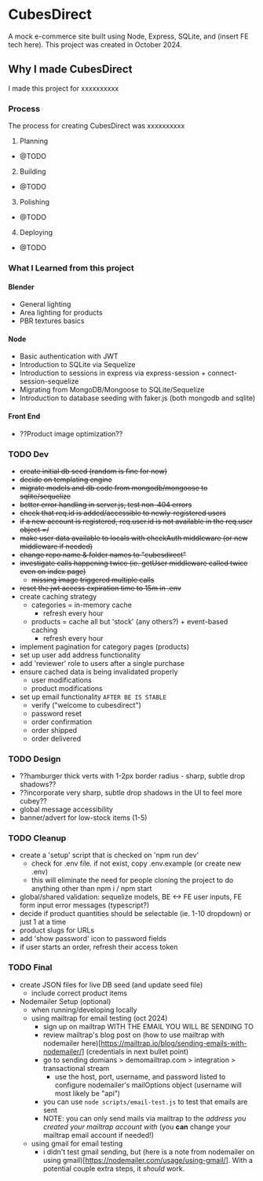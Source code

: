 # CubesDirect
A mock e-commerce site built using Node, Express, SQLite, and (insert FE tech here). This project was created in October 2024.

## Why I made CubesDirect
I made this project for xxxxxxxxxx

### Process
The process for creating CubesDirect was xxxxxxxxxx
1. Planning
  - @TODO
2. Building
  - @TODO
3. Polishing
  - @TODO
4. Deploying
  - @TODO

### What I Learned from this project

#### Blender
- General lighting
- Area lighting for products
- PBR textures basics

#### Node
- Basic authentication with JWT
- Introduction to SQLite via Sequelize
- Introduction to sessions in express via express-session + connect-session-sequelize
- Migrating from MongoDB/Mongoose to SQLite/Sequelize
- Introduction to database seeding with faker.js (both mongodb and sqlite)

#### Front End
- ??Product image optimization??

### TODO Dev
- ~~create initial db seed (random is fine for now)~~
- ~~decide on templating engine~~
- ~~migrate models and db code from mongodb/mongoose to sqlite/sequelize~~
- ~~better error handling in server.js, test non-404 errors~~
- ~~check that req.id is added/accessible to newly-registered users~~
- ~~if a new account is registered, req.user.id is not available in the req.user object =/~~
- ~~make user data available to locals with checkAuth middleware (or new middleware if needed)~~
- ~~change repo name & folder names to "cubesdirect"~~
- ~~investigate calls happening twice (ie. getUser middleware called twice even on index page)~~
  - ~~missing image triggered multiple calls~~
- ~~reset the jwt access expiration time to 15m in .env~~
- create caching strategy
  - categories = in-memory cache
    - refresh every hour
  - products = cache all but 'stock' (any others?) + event-based caching
    - refresh every hour
- implement pagination for category pages (products)
- set up user add address functionality
- add 'reviewer' role to users after a single purchase
- ensure cached data is being invalidated properly
  - user modifications
  - product modifications
- set up email functionality `AFTER BE IS STABLE`
  - verify ("welcome to cubesdirect")
  - password reset
  - order confirmation
  - order shipped
  - order delivered

### TODO Design
- ??hamburger thick verts with 1-2px border radius - sharp, subtle drop shadows??
- ??incorporate very sharp, subtle drop shadows in the UI to feel more cubey??
- global message accessibility
- banner/advert for low-stock items (1-5)

### TODO Cleanup
- create a 'setup' script that is checked on 'npm run dev'
  - check for .env file. if not exist, copy .env.example (or create new .env)
  - this will eliminate the need for people cloning the project to do anything other than npm i / npm start
- global/shared validation: sequelize models, BE <-> FE user inputs, FE form input error messages  (typescript?)
- decide if product quantities should be selectable (ie. 1-10 dropdown) or just 1 at a time
- product slugs for URLs
- add 'show password' icon to password fields
- if user starts an order, refresh their access token

### TODO Final
- create JSON files for live DB seed (and update seed file)
  - include correct product items
- Nodemailer Setup (optional)
  - when running/developing locally
  - using mailtrap for email testing (oct 2024)
    - sign up on mailtrap WITH THE EMAIL YOU WILL BE SENDING TO
    - review mailtrap's blog post on (how to use mailtrap with nodemailer here)[https://mailtrap.io/blog/sending-emails-with-nodemailer/] (credentials in next bullet point)
    - go to sending domians > demomailtrap.com > integration > transactional stream
      - use the host, port, username, and password listed to configure nodemailer's mailOptions object (username will most likely be "api")
    - you can use `node scripts/email-test.js` to test that emails are sent
    - NOTE: you can only send mails via mailtrap to the *address you created your mailtrap account with* (you **can** change your mailtrap email account if needed!)
  - using gmail for email testing
    - i didn't test gmail sending, but (here is a note from nodemailer on using gmail)[https://nodemailer.com/usage/using-gmail/]. With a potential couple extra steps, it *should* work.
